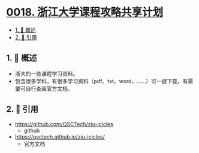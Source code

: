 # [0018. 浙江大学课程攻略共享计划](https://github.com/tnotesjs/TNotes.git-notes/tree/main/notes/0018.%20%E6%B5%99%E6%B1%9F%E5%A4%A7%E5%AD%A6%E8%AF%BE%E7%A8%8B%E6%94%BB%E7%95%A5%E5%85%B1%E4%BA%AB%E8%AE%A1%E5%88%92)

<!-- region:toc -->

- [1. 📝 概述](#1--概述)
- [2. 🔗 引用](#2--引用)

<!-- endregion:toc -->

## 1. 📝 概述

- 浙大的一些课程学习资料。
- 包含很多学科，有很多学习资料（pdf、txt、word、……）可一键下载，有需要可自行查阅官方文档。

## 2. 🔗 引用

- https://github.com/QSCTech/zju-icicles
  - github
- https://qsctech.github.io/zju-icicles/
  - 官方文档
